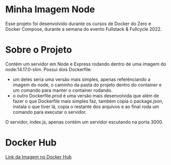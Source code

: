 # Minha Imagem Node
Esse projeto foi desenvolvido durante os cursos de Docker do Zero e Docker Compose, durante a semana do evento Fullstack & Fullcycle 2022. 

# Sobre o Projeto
Contém um servidor em Node e Express rodando dentro de uma imagem do node:14.17.0-slim.
Possui dois Dockerfile:
- um deles seria uma versão mais simples, apenas referênciando a imagem do node, o caminho da pasta do projeto dentro do container e um comando para manter o container rodando.
- o outro Dockerfile.prod é uma versão mais desenvolvida que além de fazer o que Dockerfile mais simples faz, também copia o package.json, instala o que tiver lá, copia o restante dos arquivos e ao final roda um comando para executar o servidor.

O servidor, index.js, apenas contém um servidor escutando na porta 3000.

# Docker Hub
[Link da Imagem no Docker Hub](https://hub.docker.com/r/ncorrea001/minha-imagem-node-prod)
